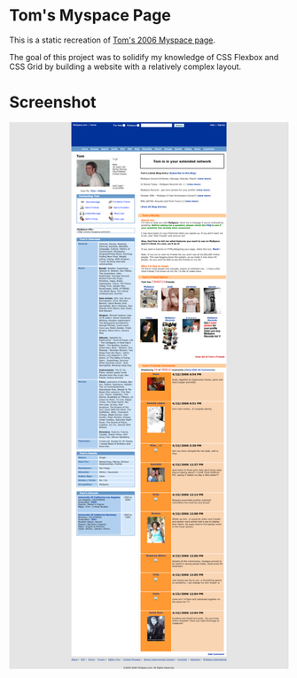# Tom's Myspace Page

This is a static recreation of [Tom's 2006 Myspace page](https://web.archive.org/web/20060423020134/myspace.com/tom). 

The goal of this project was to solidify my knowledge of CSS Flexbox and CSS Grid by building a website with a relatively complex layout. 

# Screenshot

![Tom's Myspace Page](readme-screenshots/myspace-website-clone.png)